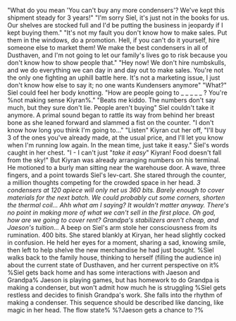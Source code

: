 "What do you mean 'You can't buy any more condensers'? We've kept this shipment steady for 3 years!"
"I'm sorry Siel, it's just not in the books for us. Our shelves are stocked full and I'd be putting the business in jeopardy if I kept buying them."
"It's not my fault you don't know how to make sales. Put them in the windows, do a promotion. Hell, if you can't do it yourself, hire someone else to market them! We make the best condensers in all of Dusthaven, and I'm not going to let our family's lives go to risk because you don't know how to show people that."
"Hey now! We don't hire numbskulls, and we do everything we can day in and day out to make sales. You're not the only one fighting an uphill battle here. It's not a marketing issue, I just don't know how else to say it; no one wants Kundensers anymore"
"What?" Siel could feel her body knotting. "How are people going to _ _ _ _ _ ? You're %not making sense Kiyran%."
"Beats me kiddo. The numbers don't say much, but they sure don't lie. People aren't buying"
Siel couldn't take it anymore. A primal sound began to rattle its way from behind her breast bone as she leaned forward and slammed a fist on the counter. "I don't know how long you think I'm going to..."
"Listen" Kiyran cut her off, "I'll buy 3 of the ones you've already made, at the usual price, and I'll let you know when I'm running low again. In the mean time, just take it easy."
Siel's words caught in her chest. "I - I can't just "*take it easy*" Kiyran! Food doesn't fall from the sky!" But Kiyran was already arranging numbers on his terminal. He motioned to a burly man sitting near the warehouse door. A wave, three fingers, and a point towards Siel's lev-cart. She stared through the counter, a million thoughts competing for the crowded space in her head.
*3 condensers at 120 apiece will only net us 360 bits. Barely enough to cover materials for the next batch. We could probably cut some corners, shorten the thermal coil... Ahh what am I saying? It wouldn't matter anyway. There's no point in making more of what we can't sell in the first place. Oh god, how are we going to cover rent? Grandpa's stabilizers aren't cheap, and Jaeson's tuition...*
A beep on Siel's arm stole her consciousness from its rumination. 400 bits. She stared blankly at Kiryan, her head slightly cocked in confusion. He held her eyes for a moment, sharing a sad, knowing smile, then left to help shelve the new merchandise he had just bought.
%Siel walks back to the family house, thinking to herself (filling the audience in) about the current state of Dusthaven, and her current perspective on it%
%Siel gets back home and has some interactions with Jaeson and Grandpa%
	Jaeson is playing games, but has homework to do
	Grandpa is making a condenser, but won't admit how much he is struggling
%Siel gets restless and decides to finish Grandpa's work. She falls into the rhythm of making a condenser. This sequence should be described like dancing, like magic in her head. The flow state%
%?Jaeson gets a chance to ?%